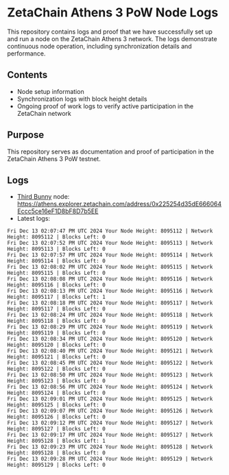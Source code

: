 # ZetaChain Athens 3 PoW Node Logs
This repository contains logs and proof that we have successfully set up and run a node on the ZetaChain Athens 3 network. The logs demonstrate continuous node operation, including synchronization details and performance.

## Contents
- Node setup information
- Synchronization logs with block height details
- Ongoing proof of work logs to verify active participation in the ZetaChain network

## Purpose
This repository serves as documentation and proof of participation in the ZetaChain Athens 3 PoW testnet.

## Logs

- [Third Bunny](https://thirdbunny.xyz/) node: https://athens.explorer.zetachain.com/address/0x225254d35dE666064Eccc5ce16eF1D8bF8D7b5EE
- Latest logs:
```
Fri Dec 13 02:07:47 PM UTC 2024 Your Node Height: 8095112 | Network Height: 8095112 | Blocks Left: 0
Fri Dec 13 02:07:52 PM UTC 2024 Your Node Height: 8095113 | Network Height: 8095113 | Blocks Left: 0
Fri Dec 13 02:07:57 PM UTC 2024 Your Node Height: 8095114 | Network Height: 8095114 | Blocks Left: 0
Fri Dec 13 02:08:02 PM UTC 2024 Your Node Height: 8095115 | Network Height: 8095115 | Blocks Left: 0
Fri Dec 13 02:08:08 PM UTC 2024 Your Node Height: 8095116 | Network Height: 8095116 | Blocks Left: 0
Fri Dec 13 02:08:13 PM UTC 2024 Your Node Height: 8095116 | Network Height: 8095117 | Blocks Left: 1
Fri Dec 13 02:08:18 PM UTC 2024 Your Node Height: 8095117 | Network Height: 8095117 | Blocks Left: 0
Fri Dec 13 02:08:24 PM UTC 2024 Your Node Height: 8095118 | Network Height: 8095118 | Blocks Left: 0
Fri Dec 13 02:08:29 PM UTC 2024 Your Node Height: 8095119 | Network Height: 8095119 | Blocks Left: 0
Fri Dec 13 02:08:34 PM UTC 2024 Your Node Height: 8095120 | Network Height: 8095120 | Blocks Left: 0
Fri Dec 13 02:08:40 PM UTC 2024 Your Node Height: 8095121 | Network Height: 8095121 | Blocks Left: 0
Fri Dec 13 02:08:45 PM UTC 2024 Your Node Height: 8095122 | Network Height: 8095122 | Blocks Left: 0
Fri Dec 13 02:08:50 PM UTC 2024 Your Node Height: 8095123 | Network Height: 8095123 | Blocks Left: 0
Fri Dec 13 02:08:56 PM UTC 2024 Your Node Height: 8095124 | Network Height: 8095124 | Blocks Left: 0
Fri Dec 13 02:09:01 PM UTC 2024 Your Node Height: 8095125 | Network Height: 8095125 | Blocks Left: 0
Fri Dec 13 02:09:07 PM UTC 2024 Your Node Height: 8095126 | Network Height: 8095126 | Blocks Left: 0
Fri Dec 13 02:09:12 PM UTC 2024 Your Node Height: 8095127 | Network Height: 8095127 | Blocks Left: 0
Fri Dec 13 02:09:17 PM UTC 2024 Your Node Height: 8095127 | Network Height: 8095128 | Blocks Left: 1
Fri Dec 13 02:09:23 PM UTC 2024 Your Node Height: 8095128 | Network Height: 8095128 | Blocks Left: 0
Fri Dec 13 02:09:28 PM UTC 2024 Your Node Height: 8095129 | Network Height: 8095129 | Blocks Left: 0
```
